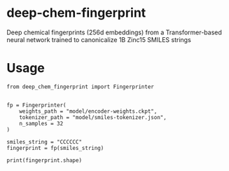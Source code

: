 # deep-chem-fingerprint
Deep chemical fingerprints (256d embeddings) from a Transformer-based neural network trained to canonicalize 1B Zinc15 SMILES strings

# Usage
```python3
from deep_chem_fingerprint import Fingerprinter


fp = Fingerprinter(
    weights_path = "model/encoder-weights.ckpt",
    tokenizer_path = "model/smiles-tokenizer.json",
    n_samples = 32
)

smiles_string = "CCCCCC"
fingerprint = fp(smiles_string)

print(fingerprint.shape)
```
